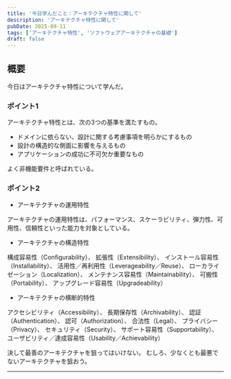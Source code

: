```yaml
---
title: '今日学んだこと：アーキテクチャ特性に関して'
description: 'アーキテクチャ特性に関して'
pubDate: 2025-09-11
tags: ['アーキテクチャ特性', 'ソフトウェアアーキテクチャの基礎']
draft: false
---
```


## 概要

今日はアーキテクチャ特性について学んだ。

### ポイント1

アーキテクチャ特性とは、次の3つの基準を満たすもの。

- ドメインに依らない、設計に関する考慮事項を明らかにするもの
- 設計の構造的な側面に影響を与えるもの
- アプリケーションの成功に不可欠か重要なもの

よく非機能要件と呼ばれている。

### ポイント2

- アーキテクチャの運用特性

アーキテクチャの運用特性は、パフォーマンス、スケーラビリティ、弾力性、可用性、信頼性といった能力を対象としている。

- アーキテクチャの構造特性

構成容易性（Configurability）、
拡張性（Extensibility）、
インストール容易性（Installability）、
活用性／再利用性（Leverageability／Reuse）、
ローカライゼーション（Localization）、
メンテナンス容易性（Maintainability）、
可搬性（Portability）、
アップグレード容易性（Upgradeability）

- アーキテクチャの横断的特性

アクセシビリティ（Accessibility）、
長期保存性（Archivability）、
認証（Authentication）、
認可（Authorization）、
合法性（Legal）、
プライバシー（Privacy）、
セキュリティ（Security）、
サポート容易性（Supportability）、
ユーザビリティ／達成容易性（Usability／Achievability）

決して最善のアーキテクチャを狙ってはいけない。
むしろ、少なくとも最悪でないアーキテクチャを狙おう。

---
